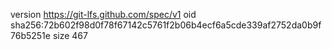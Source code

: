 version https://git-lfs.github.com/spec/v1
oid sha256:72b602f98d0f78f67142c5761f2b06b4ecf6a5cde339af2752da0b9f76b5251e
size 467
